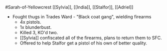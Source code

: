 #Sarah-of-Yellowcrest 
[[Sylvia]], [[India]], [[Stalfor]], [[Adriel]]

- Fought thugs in Trades Ward - "Black coat gang", wielding firearms
	- 4x pistols.
	- 1x blunderbust.
	- Killed 3, KO'd two.
	- [[Sylvia]] confiscated all of the firearms, plans to return them to SFC.
	- Offered to help Stalfor get a pistol of his own of better quality.